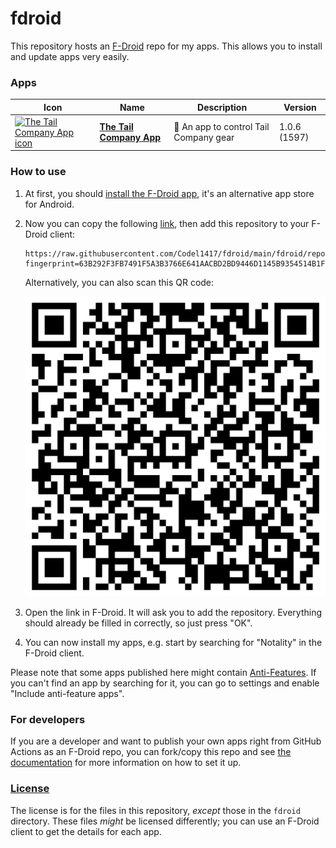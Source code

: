 # fdroid
This repository hosts an [F-Droid](https://f-droid.org/) repo for my apps. This allows you to install and update apps very easily.

### Apps

<!-- This table is auto-generated. Do not edit -->
| Icon | Name | Description | Version |
| --- | --- | --- | --- |
| <a href="https://github.com/OpenTails/tail_app"><img src="fdroid/repo/icons/" alt="The Tail Company App icon" width="36px" height="36px"></a> | [**The Tail Company App**](https://github.com/OpenTails/tail_app) | 🦊 An app to control Tail Company gear | 1.0.6 (1597) |
<!-- end apps table -->

### How to use
1. At first, you should [install the F-Droid app](https://f-droid.org/), it's an alternative app store for Android.
2. Now you can copy the following [link]( https://raw.githubusercontent.com/Codel1417/fdroid/main/fdroid/repo?fingerprint=63B292F3FB7491F5A3B3766E641AACBD2BD9446D1145B9354514B1FF342BDE4D), then add this repository to your F-Droid client:

    ```
    https://raw.githubusercontent.com/Codel1417/fdroid/main/fdroid/repo?fingerprint=63B292F3FB7491F5A3B3766E641AACBD2BD9446D1145B9354514B1FF342BDE4D
    ```

    Alternatively, you can also scan this QR code:

    <p align="center">
      <img src=".github/qrcode.png?raw=true" alt="F-Droid repo QR code"/>
    </p>

3. Open the link in F-Droid. It will ask you to add the repository. Everything should already be filled in correctly, so just press "OK".
4. You can now install my apps, e.g. start by searching for "Notality" in the F-Droid client.

Please note that some apps published here might contain [Anti-Features](https://f-droid.org/en/docs/Anti-Features/). If you can't find an app by searching for it, you can go to settings and enable "Include anti-feature apps".

### For developers
If you are a developer and want to publish your own apps right from GitHub Actions as an F-Droid repo, you can fork/copy this repo and see  [the documentation](setup.md) for more information on how to set it up.

### [License](LICENSE)
The license is for the files in this repository, *except* those in the `fdroid` directory. These files *might* be licensed differently; you can use an F-Droid client to get the details for each app.

